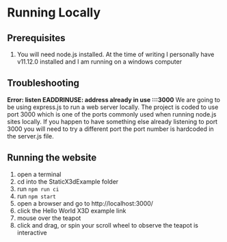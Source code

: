 # Running Locally

## Prerequisites 

1. You will need node.js installed. At the time of writing I personally have v11.12.0 installed and I am running on a windows computer

## Troubleshooting 
**Error: listen EADDRINUSE: address already in use :::3000**
 We are going to be using express.js to run a web server locally. The project is coded to use port 3000 which is one of the ports commonly used when running node.js sites locally. If you happen to have something else already listening to port 3000 you will need to try a different port the port number is hardcoded in the server.js file. 

## Running the website
1. open a terminal
1. cd into the StaticX3dExample folder
1. run `npm run ci` 
1. run `npm start` 
1. open a browser and go to http://localhost:3000/
1. click the Hello World X3D example link
1. mouse over the teapot
1. click and drag, or spin your scroll wheel to observe the teapot is interactive

